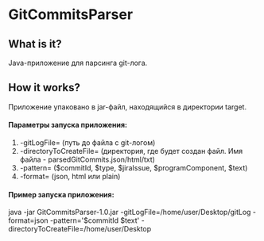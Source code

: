 # GitCommitsParser

## What is it?
Java-приложение для парсинга git-лога.

## How it works?
Приложение упаковано в jar-файл, находящийся в директории target.

#### Параметры запуска приложения:
1) -gitLogFile= 
(путь до файла с git-логом)
2) -directoryToCreateFile= 
(директория, где будет создан файл. Имя файла - parsedGitCommits.json/html/txt)
3) -pattern=
($commitId, $type, $jiraIssue, $programComponent, $text)
4) -format=
(json, html или plain)

#### Пример запуска приложения:
java -jar GitCommitsParser-1.0.jar -gitLogFile=/home/user/Desktop/gitLog -format=json -pattern='$commitId $text' -directoryToCreateFile=/home/user/Desktop
